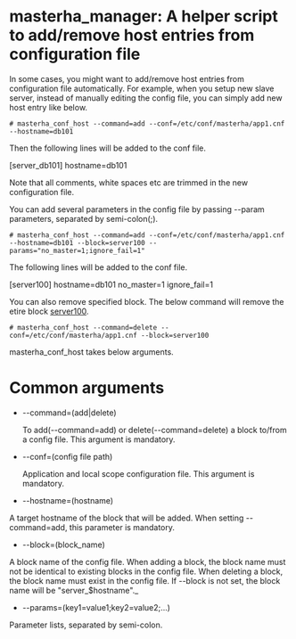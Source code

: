 # masterha_manager: A helper script to add/remove host entries from configuration file

In some cases, you might want to add/remove host entries from configuration file automatically. For example, when you setup new slave server, instead of manually editing the config file, you can simply add new host entry like below.

    # masterha_conf_host --command=add --conf=/etc/conf/masterha/app1.cnf --hostname=db101

Then the following lines will be added to the conf file.

   [server_db101]
   hostname=db101

Note that all comments, white spaces etc are trimmed in the new configuration file.

You can add several parameters in the config file by passing --param parameters, separated by semi-colon(;).

    # masterha_conf_host --command=add --conf=/etc/conf/masterha/app1.cnf --hostname=db101 --block=server100 --params="no_master=1;ignore_fail=1"

The following lines will be added to the conf file.

   [server100]
   hostname=db101
   no_master=1
   ignore_fail=1

You can also remove specified block. The below command will remove the etire block [server100](server100.md).

    # masterha_conf_host --command=delete --conf=/etc/conf/masterha/app1.cnf --block=server100

masterha_conf_host takes below arguments.

# Common arguments

* --command=(add|delete)

  To add(--command=add) or delete(--command=delete) a block to/from a config file. This argument is mandatory.

* --conf=(config file path)

  Application and local scope configuration file. This argument is mandatory.

* --hostname=(hostname)

A target hostname of the block that will be added. When setting --command=add, this parameter is mandatory.

* --block=(block_name)

A block name of the config file. When adding a block, the block name must not be identical to existing blocks in the config file. When deleting a block, the block name must exist in the config file. If --block is not set, the block name will be "server_$hostname"._

* --params=(key1=value1;key2=value2;...)

Parameter lists, separated by semi-colon.